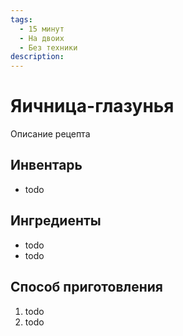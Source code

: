 ```yaml
---
tags:
  - 15 минут
  - На двоих
  - Без техники
description:
---
```

# Яичница-глазунья

Описание рецепта

## Инвентарь

- todo

## Ингредиенты

- todo
- todo

## Способ приготовления

1. todo
1. todo